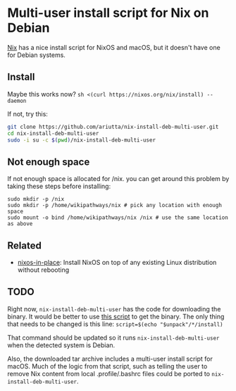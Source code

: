 # Multi-user install script for Nix on Debian

[Nix](https://nixos.org/nix/) has a nice install script for NixOS and macOS, but it doesn't have one for Debian systems.

## Install

Maybe this works now? `sh <(curl https://nixos.org/nix/install) --daemon`

If not, try this:

```sh
git clone https://github.com/ariutta/nix-install-deb-multi-user.git
cd nix-install-deb-multi-user
sudo -i su -c $(pwd)/nix-install-deb-multi-user
```

## Not enough space

If not enough space is allocated for /nix. you can get around this problem by taking these steps before installing:

```
sudo mkdir -p /nix
sudo mkdir -p /home/wikipathways/nix # pick any location with enough space
sudo mount -o bind /home/wikipathways/nix /nix # use the same location as above
```

## Related

* [nixos-in-place](https://github.com/jeaye/nixos-in-place): Install NixOS on top of any existing Linux distribution without rebooting

## TODO

Right now, `nix-install-deb-multi-user` has the code for downloading the binary. It would be better to use [this script](https://nixos.org/nix/install) to get the binary. The only thing that needs to be changed is this line:
`script=$(echo "$unpack"/*/install)`

That command should be updated so it runs `nix-install-deb-multi-user` when the detected system is Debian.

Also, the downloaded tar archive includes a multi-user install script for macOS. Much of the logic from that script, such as telling the user to remove Nix content from local .profile/.bashrc files could be ported to `nix-install-deb-multi-user`.
